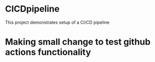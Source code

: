 # CICDpipeline
This project demonstrates setup of a CI/CD pipeline

# Making small change to test github actions functionality
